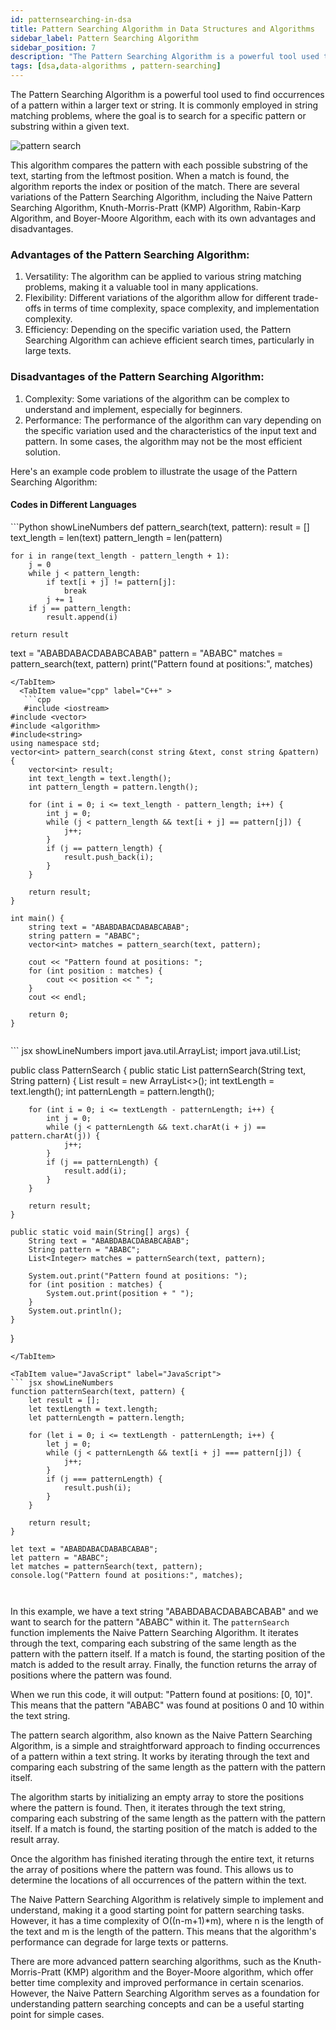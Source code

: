 ```yaml
---
id: patternsearching-in-dsa
title: Pattern Searching Algorithm in Data Structures and Algorithms
sidebar_label: Pattern Searching Algorithm
sidebar_position: 7
description: "The Pattern Searching Algorithm is a powerful tool used to find occurrences of a pattern within a larger text or string."
tags: [dsa,data-algorithms , pattern-searching]
---
```



The Pattern Searching Algorithm is a powerful tool used to find occurrences of a pattern within a larger text or string. It is commonly employed in string matching problems, where the goal is to search for a specific pattern or substring within a given text.

![pattern search](image-8.png)

This algorithm compares the pattern with each possible substring of the text, starting from the leftmost position. When a match is found, the algorithm reports the index or position of the match. There are several variations of the Pattern Searching Algorithm, including the Naive Pattern Searching Algorithm, Knuth-Morris-Pratt (KMP) Algorithm, Rabin-Karp Algorithm, and Boyer-Moore Algorithm, each with its own advantages and disadvantages.

### Advantages of the Pattern Searching Algorithm:

1. Versatility: The algorithm can be applied to various string matching problems, making it a valuable tool in many applications.
2. Flexibility: Different variations of the algorithm allow for different trade-offs in terms of time complexity, space complexity, and implementation complexity.
3. Efficiency: Depending on the specific variation used, the Pattern Searching Algorithm can achieve efficient search times, particularly in large texts.

### Disadvantages of the Pattern Searching Algorithm:

1. Complexity: Some variations of the algorithm can be complex to understand and implement, especially for beginners.
2. Performance: The performance of the algorithm can vary depending on the specific variation used and the characteristics of the input text and pattern. In some cases, the algorithm may not be the most efficient solution.

Here's an example code problem to illustrate the usage of the Pattern Searching Algorithm:

#### Codes in Different Languages

<Tabs>
  <TabItem value="Python" label="Python" default>
```Python showLineNumbers
def pattern_search(text, pattern):
    result = []
    text_length = len(text)
    pattern_length = len(pattern)

    for i in range(text_length - pattern_length + 1):
        j = 0
        while j < pattern_length:
            if text[i + j] != pattern[j]:
                break
            j += 1
        if j == pattern_length:
            result.append(i)

    return result

text = "ABABDABACDABABCABAB"
pattern = "ABABC"
matches = pattern_search(text, pattern)
print("Pattern found at positions:", matches)

```
</TabItem>
  <TabItem value="cpp" label="C++" >
   ```cpp
   #include <iostream>
#include <vector>
#include <algorithm>
#include<string>
using namespace std;
vector<int> pattern_search(const string &text, const string &pattern) {
    vector<int> result;
    int text_length = text.length();
    int pattern_length = pattern.length();

    for (int i = 0; i <= text_length - pattern_length; i++) {
        int j = 0;
        while (j < pattern_length && text[i + j] == pattern[j]) {
            j++;
        }
        if (j == pattern_length) {
            result.push_back(i);
        }
    }

    return result;
}

int main() {
    string text = "ABABDABACDABABCABAB";
    string pattern = "ABABC";
    vector<int> matches = pattern_search(text, pattern);

    cout << "Pattern found at positions: ";
    for (int position : matches) {
        cout << position << " ";
    }
    cout << endl;

    return 0;
}


   ```
  </TabItem>  
 <TabItem value="Java" label="Java">
``` jsx showLineNumbers
import java.util.ArrayList;
import java.util.List;

public class PatternSearch {
    public static List<Integer> patternSearch(String text, String pattern) {
        List<Integer> result = new ArrayList<>();
        int textLength = text.length();
        int patternLength = pattern.length();

        for (int i = 0; i <= textLength - patternLength; i++) {
            int j = 0;
            while (j < patternLength && text.charAt(i + j) == pattern.charAt(j)) {
                j++;
            }
            if (j == patternLength) {
                result.add(i);
            }
        }

        return result;
    }

    public static void main(String[] args) {
        String text = "ABABDABACDABABCABAB";
        String pattern = "ABABC";
        List<Integer> matches = patternSearch(text, pattern);

        System.out.print("Pattern found at positions: ");
        for (int position : matches) {
            System.out.print(position + " ");
        }
        System.out.println();
    }
}


```
</TabItem>

<TabItem value="JavaScript" label="JavaScript">
``` jsx showLineNumbers
function patternSearch(text, pattern) {
    let result = [];
    let textLength = text.length;
    let patternLength = pattern.length;

    for (let i = 0; i <= textLength - patternLength; i++) {
        let j = 0;
        while (j < patternLength && text[i + j] === pattern[j]) {
            j++;
        }
        if (j === patternLength) {
            result.push(i);
        }
    }

    return result;
}

let text = "ABABDABACDABABCABAB";
let pattern = "ABABC";
let matches = patternSearch(text, pattern);
console.log("Pattern found at positions:", matches);



```
</TabItem>


</Tabs>

In this example, we have a text string "ABABDABACDABABCABAB" and we want to search for the pattern "ABABC" within it. The `patternSearch` function implements the Naive Pattern Searching Algorithm. It iterates through the text, comparing each substring of the same length as the pattern with the pattern itself. If a match is found, the starting position of the match is added to the result array. Finally, the function returns the array of positions where the pattern was found.

When we run this code, it will output: "Pattern found at positions: [0, 10]". This means that the pattern "ABABC" was found at positions 0 and 10 within the text string.


The pattern search algorithm, also known as the Naive Pattern Searching Algorithm, is a simple and straightforward approach to finding occurrences of a pattern within a text string. It works by iterating through the text and comparing each substring of the same length as the pattern with the pattern itself.

The algorithm starts by initializing an empty array to store the positions where the pattern is found. Then, it iterates through the text string, comparing each substring of the same length as the pattern with the pattern itself. If a match is found, the starting position of the match is added to the result array.

Once the algorithm has finished iterating through the entire text, it returns the array of positions where the pattern was found. This allows us to determine the locations of all occurrences of the pattern within the text.

The Naive Pattern Searching Algorithm is relatively simple to implement and understand, making it a good starting point for pattern searching tasks. However, it has a time complexity of O((n-m+1)*m), where n is the length of the text and m is the length of the pattern. This means that the algorithm's performance can degrade for large texts or patterns.

There are more advanced pattern searching algorithms, such as the Knuth-Morris-Pratt (KMP) algorithm and the Boyer-Moore algorithm, which offer better time complexity and improved performance in certain scenarios. However, the Naive Pattern Searching Algorithm serves as a foundation for understanding pattern searching concepts and can be a useful starting point for simple cases.
